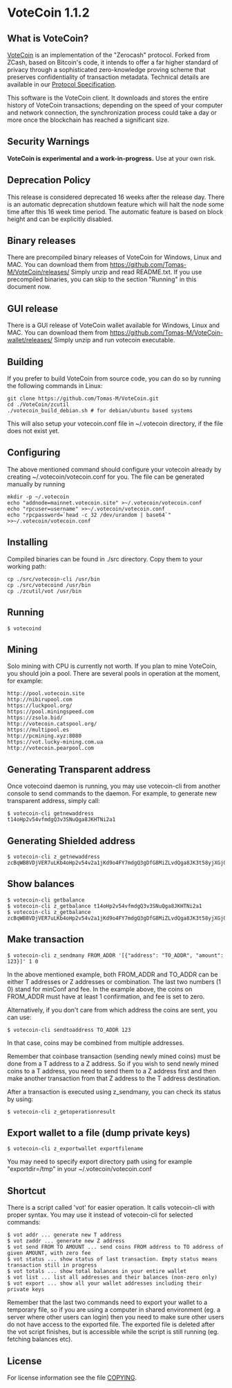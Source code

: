 VoteCoin 1.1.2
==============

What is VoteCoin?
-----------------

[VoteCoin](https://votecoin.site/) is an implementation of the "Zerocash" protocol.
Forked from ZCash, based on Bitcoin's code, it intends to offer a far higher standard of privacy
through a sophisticated zero-knowledge proving scheme that preserves
confidentiality of transaction metadata. Technical details are available
in our [Protocol Specification](https://github.com/zcash/zips/raw/master/protocol/protocol.pdf).

This software is the VoteCoin client. It downloads and stores the entire history
of VoteCoin transactions; depending on the speed of your computer and network
connection, the synchronization process could take a day or more once the
blockchain has reached a significant size.

Security Warnings
-----------------

**VoteCoin is experimental and a work-in-progress.** Use at your own risk.


Deprecation Policy
------------------

This release is considered deprecated 16 weeks after the release day. There
is an automatic deprecation shutdown feature which will halt the node some
time after this 16 week time period. The automatic feature is based on block
height and can be explicitly disabled.


Binary releases
---------------

There are precompiled binary releases of VoteCoin for Windows, Linux and MAC.
You can download them from https://github.com/Tomas-M/VoteCoin/releases/
Simply unzip and read README.txt. If you use precompiled binaries, you can
skip to the section "Running" in this document now.


GUI release
-----------

There is a GUI release of VoteCoin wallet available for Windows, Linux and MAC.
You can download them from https://github.com/Tomas-M/VoteCoin-wallet/releases/
Simply unzip and run votecoin executable.


Building
--------

If you prefer to build VoteCoin from source code, you can do so by running
the following commands in Linux:

    git clone https://github.com/Tomas-M/VoteCoin.git
    cd ./VoteCoin/zcutil
    ./votecoin_build_debian.sh # for debian/ubuntu based systems

This will also setup your votecoin.conf file in ~/.votecoin directory, if the file does not exist yet.


Configuring
-----------

The above mentioned command should configure your votecoin already by creating ~/.votecoin/votecoin.conf for you. The file can be generated manually by running

    mkdir -p ~/.votecoin
    echo "addnode=mainnet.votecoin.site" >~/.votecoin/votecoin.conf
    echo "rpcuser=username" >>~/.votecoin/votecoin.conf
    echo "rpcpassword=`head -c 32 /dev/urandom | base64`" >>~/.votecoin/votecoin.conf


Installing
----------

Compiled binaries can be found in ./src directory. Copy them to your working path:

    cp ./src/votecoin-cli /usr/bin
    cp ./src/votecoind /usr/bin
    cp ./zcutil/vot /usr/bin


Running
-------

    $ votecoind


Mining
------

Solo mining with CPU is currently not worth. If you plan to mine VoteCoin, you should
join a pool. There are several pools in operation at the moment, for example:

    http://pool.votecoin.site
    http://nibirupool.com
    https://luckpool.org/
    https://pool.miningspeed.com
    https://zsolo.bid/
    http://votecoin.catspool.org/
    https://multipool.es
    http://pcmining.xyz:8080
    https://vot.lucky-mining.com.ua
    http://votecoin.pearpool.com
    

Generating Transparent address
------------------------------

Once votecoind daemon is running, you may use votecoin-cli from another console to send commands to the daemon. For example, to generate new transparent address,
simply call:

    $ votecoin-cli getnewaddress
    t14oHp2v54vfmdgQ3v3SNuQga8JKHTNi2a1


Generating Shielded address
---------------------------

    $ votecoin-cli z_getnewaddress
    zcBqWB8VDjVER7uLKb4oHp2v54v2a1jKd9o4FY7mdgQ3gDfG8MiZLvdQga8JK3t58yjXGjQHzMzkGUxSguSs6ZzqpgTNiZG


Show balances
-------------

    $ votecoin-cli getbalance
    $ votecoin-cli z_getbalance t14oHp2v54vfmdgQ3v3SNuQga8JKHTNi2a1
    $ votecoin-cli z_getbalance zcBqWB8VDjVER7uLKb4oHp2v54v2a1jKd9o4FY7mdgQ3gDfG8MiZLvdQga8JK3t58yjXGjQHzMzkGUxSguSs6ZzqpgTNiZG


Make transaction
----------------

    $ votecoin-cli z_sendmany FROM_ADDR '[{"address": "TO_ADDR", "amount": 123}]' 1 0

In the above mentioned example, both FROM_ADDR and TO_ADDR can be either T addresses or Z addresses or combination.
The last two numbers (1 0) stand for minConf and fee. In the example above, the coins on FROM_ADDR must have
at least 1 confirmation, and fee is set to zero.

Alternatively, if you don't care from which address the coins are sent, you can use:

    $ votecoin-cli sendtoaddress TO_ADDR 123

In that case, coins may be combined from multiple addresses.

Remember that coinbase transaction (sending newly mined coins) must be done from a T address to a Z address.
So if you wish to send newly mined coins to a T address, you need to send them to a Z address first and then
make another transaction from that Z address to the T address destination.

After a transaction is executed using z_sendmany, you can check its status by using:

    $ votecoin-cli z_getoperationresult



Export wallet to a file (dump private keys)
-------------------------------------------

    $ votecoin-cli z_exportwallet exportfilename

You may need to specify export directory path using for example "exportdir=/tmp" in your ~/.votecoin/votecoin.conf


Shortcut
--------

There is a script called 'vot' for easier operation. It calls votecoin-cli with proper syntax. You may use it instead of votecoin-cli for selected commands:

    $ vot addr ... generate new T address
    $ vot zaddr ... generate new Z address
    $ vot send FROM TO AMOUNT ... send coins FROM address to TO address of given AMOUNT, with zero fee
    $ vot status ... show status of last transaction. Empty status means transaction still in progress
    $ vot totals ... show total balances in your entire wallet
    $ vot list ... list all addresses and their balances (non-zero only)
    $ vot export ... show all your wallet addresses including their private keys

Remember that the last two commands need to export your wallet to a temporary file, so if you are using a computer in shared environment (eg. a server where
other users can login) then you need to make sure other users do not have access to the exported file. The exported file is deleted after the vot script
finishes, but is accessible while the script is still running (eg. fetching balances etc).


License
-------

For license information see the file [COPYING](COPYING).
